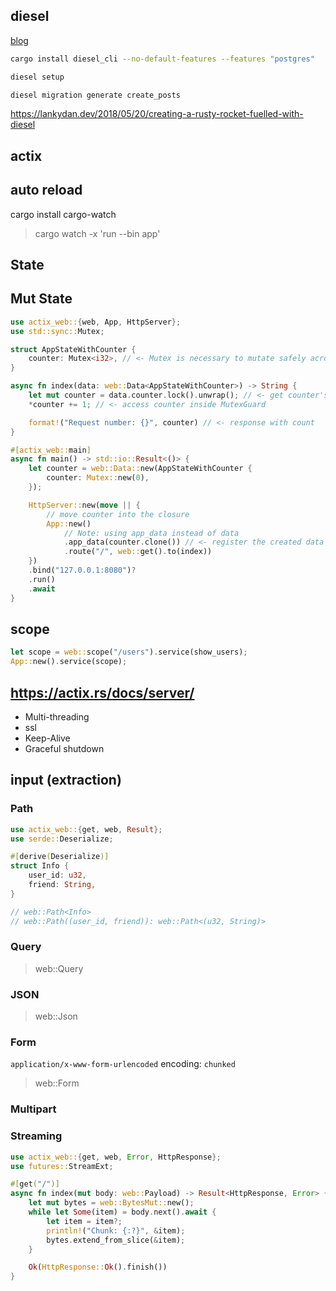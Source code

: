 ## diesel

[blog](https://genekuo.medium.com/creating-a-rest-api-in-rust-with-persistence-rust-rocket-and-diesel-a4117d400104)

```bash
cargo install diesel_cli --no-default-features --features "postgres"

diesel setup

diesel migration generate create_posts
```

https://lankydan.dev/2018/05/20/creating-a-rusty-rocket-fuelled-with-diesel

## actix

## auto reload

cargo install cargo-watch

> cargo watch -x 'run --bin app'

## State

## Mut State

```rust
use actix_web::{web, App, HttpServer};
use std::sync::Mutex;

struct AppStateWithCounter {
    counter: Mutex<i32>, // <- Mutex is necessary to mutate safely across threads
}

async fn index(data: web::Data<AppStateWithCounter>) -> String {
    let mut counter = data.counter.lock().unwrap(); // <- get counter's MutexGuard
    *counter += 1; // <- access counter inside MutexGuard

    format!("Request number: {}", counter) // <- response with count
}

#[actix_web::main]
async fn main() -> std::io::Result<()> {
    let counter = web::Data::new(AppStateWithCounter {
        counter: Mutex::new(0),
    });

    HttpServer::new(move || {
        // move counter into the closure
        App::new()
            // Note: using app_data instead of data
            .app_data(counter.clone()) // <- register the created data
            .route("/", web::get().to(index))
    })
    .bind("127.0.0.1:8080")?
    .run()
    .await
}
```

## scope

```rust
let scope = web::scope("/users").service(show_users);
App::new().service(scope);
```

## https://actix.rs/docs/server/

- Multi-threading
- ssl
- Keep-Alive
- Graceful shutdown

## input (extraction)

### Path

```rust
use actix_web::{get, web, Result};
use serde::Deserialize;

#[derive(Deserialize)]
struct Info {
    user_id: u32,
    friend: String,
}

// web::Path<Info>
// web::Path((user_id, friend)): web::Path<(u32, String)>
```

### Query

> web::Query<Info>

### JSON

> web::Json<Info>

### Form

`application/x-www-form-urlencoded`
encoding: `chunked`

> web::Form<FormData>

### Multipart

### Streaming

```rust
use actix_web::{get, web, Error, HttpResponse};
use futures::StreamExt;

#[get("/")]
async fn index(mut body: web::Payload) -> Result<HttpResponse, Error> {
    let mut bytes = web::BytesMut::new();
    while let Some(item) = body.next().await {
        let item = item?;
        println!("Chunk: {:?}", &item);
        bytes.extend_from_slice(&item);
    }

    Ok(HttpResponse::Ok().finish())
}
```
